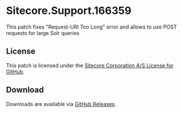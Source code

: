 # Sitecore.Support.166359
This patch fixes &quot;Request-URI Too Long&quot; error and allows to use POST requests for large Solr queries

## License  
This patch is licensed under the [Sitecore Corporation A/S License for GitHub](https://github.com/sitecoresupport/Sitecore.Support.166359/blob/master/LICENSE).  

## Download  
Downloads are available via [GitHub Releases](https://github.com/sitecoresupport/Sitecore.Support.166359/releases).  
